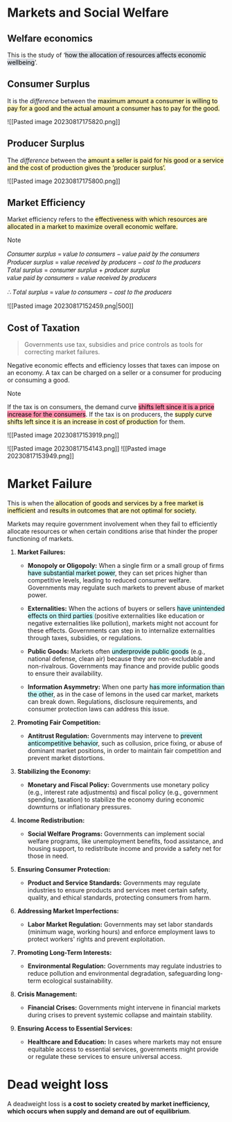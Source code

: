 # Markets and Social Welfare  

## Welfare economics  
This is the study of ‘<mark style="background: #CACFD9A6;">how the allocation of resources affects economic wellbeing</mark>’.

## Consumer Surplus
It is the *difference* between the  <mark style="background: #FFF3A3A6;">maximum amount a consumer is willing to pay for a good and the actual amount a  consumer has to pay for the good. </mark>

![[Pasted image 20230817175820.png]]

## Producer Surplus
The *difference* between the <mark style="background: #FFF3A3A6;">amount a seller is paid for his good or a service and the cost of production gives the ‘producer  surplus’.</mark>

![[Pasted image 20230817175800.png]]

## Market Efficiency
Market efficiency refers to the <mark style="background: #FFF3A3A6;">effectiveness with which resources are allocated in a market to maximize overall economic welfare.</mark>

> [!note]
> 𝐶𝑜𝑛𝑠𝑢𝑚𝑒𝑟 𝑠𝑢𝑟𝑝𝑙𝑢𝑠 = 𝑣𝑎𝑙𝑢𝑒 𝑡𝑜 𝑐𝑜𝑛𝑠𝑢𝑚𝑒𝑟𝑠 − 𝑣𝑎𝑙𝑢𝑒 𝑝𝑎𝑖𝑑 𝑏𝑦 𝑡ℎ𝑒 𝑐𝑜𝑛𝑠𝑢𝑚𝑒𝑟𝑠 
> 𝑃𝑟𝑜𝑑𝑢𝑐𝑒𝑟 𝑠𝑢𝑟𝑝𝑙𝑢𝑠 = 𝑣𝑎𝑙𝑢𝑒 𝑟𝑒𝑐𝑒𝑖𝑣𝑒𝑑 𝑏𝑦 𝑝𝑟𝑜𝑑𝑢𝑐𝑒𝑟𝑠 − 𝑐𝑜𝑠𝑡 𝑡𝑜 𝑡ℎ𝑒 𝑝𝑟𝑜𝑑𝑢𝑐𝑒𝑟𝑠  
> 𝑇𝑜𝑡𝑎𝑙 𝑠𝑢𝑟𝑝𝑙𝑢𝑠 = 𝑐𝑜𝑛𝑠𝑢𝑚𝑒𝑟 𝑠𝑢𝑟𝑝𝑙𝑢𝑠 + 𝑝𝑟𝑜𝑑𝑢𝑐𝑒𝑟 𝑠𝑢𝑟𝑝𝑙𝑢𝑠  
> 𝑣𝑎𝑙𝑢𝑒 𝑝𝑎𝑖𝑑 𝑏𝑦 𝑐𝑜𝑛𝑠𝑢𝑚𝑒𝑟𝑠 = 𝑣𝑎𝑙𝑢𝑒 𝑟𝑒𝑐𝑒𝑖𝑣𝑒𝑑 𝑏𝑦 𝑝𝑟𝑜𝑑𝑢𝑐𝑒𝑟𝑠  
>  
> ∴ 𝑇𝑜𝑡𝑎𝑙 𝑠𝑢𝑟𝑝𝑙𝑢𝑠 = 𝑣𝑎𝑙𝑢𝑒 𝑡𝑜 𝑐𝑜𝑛𝑠𝑢𝑚𝑒𝑟𝑠 − 𝑐𝑜𝑠𝑡 𝑡𝑜 𝑡ℎ𝑒 𝑝𝑟𝑜𝑑𝑢𝑐𝑒𝑟𝑠  

![[Pasted image 20230817152459.png|500]]

## Cost of Taxation

> Governments use tax, subsidies and  price controls as tools for correcting market failures.

Negative economic effects and efficiency losses that taxes can impose on an economy. A tax can be charged on a seller or a consumer for producing or consuming a good. 

> [!note]
> If the tax is on  consumers, the demand curve <mark style="background: #FF5582A6;">shifts left since it is a price increase for the consumers</mark>. If  the tax is on producers, the <mark style="background: #FFF3A3A6;">supply curve shifts left since it is an increase in cost of  production</mark> for them.

![[Pasted image 20230817153919.png]]

![[Pasted image 20230817154143.png]]
![[Pasted image 20230817153949.png]]



# Market Failure

This is when the<mark style="background: #FFF3A3A6;"> allocation of goods and services by a free market is inefficient</mark> and <mark style="background: #FFF3A3A6;">results in outcomes that are not optimal for society.</mark>

Markets may require government involvement when they fail to efficiently allocate resources or when certain conditions arise that hinder the proper functioning of markets.

1. **Market Failures:**
    
    - **Monopoly or Oligopoly:** When a single firm or a small group of firms <mark style="background: #ABF7F7A6;">have substantial market power</mark>, they can set prices higher than competitive levels, leading to reduced consumer welfare. Governments may regulate such markets to prevent abuse of market power.
      
    - **Externalities:** When the actions of buyers or sellers <mark style="background: #ABF7F7A6;">have unintended effects on third parties </mark>(positive externalities like education or negative externalities like pollution), markets might not account for these effects. Governments can step in to internalize externalities through taxes, subsidies, or regulations.
      
    - **Public Goods:** Markets often <mark style="background: #ABF7F7A6;">underprovide public goods</mark> (e.g., national defense, clean air) because they are non-excludable and non-rivalrous. Governments may finance and provide public goods to ensure their availability.
      
    - **Information Asymmetry:** When one party <mark style="background: #ABF7F7A6;">has more information than the other</mark>, as in the case of lemons in the used car market, markets can break down. Regulations, disclosure requirements, and consumer protection laws can address this issue.
      
2. **Promoting Fair Competition:**
    
    - **Antitrust Regulation:** Governments may intervene to <mark style="background: #ABF7F7A6;">prevent anticompetitive behavior</mark>, such as collusion, price fixing, or abuse of dominant market positions, in order to maintain fair competition and prevent market distortions.
      
3. **Stabilizing the Economy:**
    
    - **Monetary and Fiscal Policy:** Governments use monetary policy (e.g., interest rate adjustments) and fiscal policy (e.g., government spending, taxation) to stabilize the economy during economic downturns or inflationary pressures.
      
4. **Income Redistribution:**
    
    - **Social Welfare Programs:** Governments can implement social welfare programs, like unemployment benefits, food assistance, and housing support, to redistribute income and provide a safety net for those in need.
      
5. **Ensuring Consumer Protection:**
    
    - **Product and Service Standards:** Governments may regulate industries to ensure products and services meet certain safety, quality, and ethical standards, protecting consumers from harm.
      
6. **Addressing Market Imperfections:**
    
    - **Labor Market Regulation:** Governments may set labor standards (minimum wage, working hours) and enforce employment laws to protect workers' rights and prevent exploitation.
      
7. **Promoting Long-Term Interests:**
    
    - **Environmental Regulation:** Governments may regulate industries to reduce pollution and environmental degradation, safeguarding long-term ecological sustainability.
      
8. **Crisis Management:**
    
    - **Financial Crises:** Governments might intervene in financial markets during crises to prevent systemic collapse and maintain stability.
      
9. **Ensuring Access to Essential Services:**
    
    - **Healthcare and Education:** In cases where markets may not ensure equitable access to essential services, governments might provide or regulate these services to ensure universal access.

# Dead weight loss

A deadweight loss is **a cost to society created by market inefficiency, which occurs when supply and demand are out of equilibrium**.

